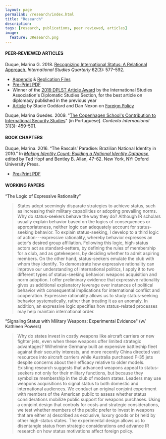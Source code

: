 ```yaml
---
layout: page
permalink: /research/index.html
title: "Research"
description:
tags: [research, publications, peer reviewed, articles]
image:
  feature: 3Research.png
---
```


#### PEER-REVIEWED ARTICLES

Duque, Marina G. 2018. <a href="https://doi.org/10.1093/isq/sqy001" target="_blank">Recognizing International Status: A Relational Approach.</a> _International Studies Quarterly_ 62(3): 577–592.

- <a href="../pdf/DuqueOnlineAppendix.pdf" target="_blank">Appendix</a> & <a href="https://doi.org/10.7910/DVN/4K7SQC" target="_blank">Replication Files</a>
- <a href="../pdf/DuqueRecognizingStatus.pdf" target="_blank">Pre-Print PDF</a>
- Winner of the <a href="https://www.isanet.org/Programs/Awards/DPLST-Article" target="_blank">2019 DPLST Article Award</a> by the International Studies Association's Diplomatic Studies Section, for the best article on diplomacy published in the previous year
- <a href="https://foreignpolicy.com/2018/06/21/kim-jong-un-gets-to-sit-at-the-cool-table-now/" target="_blank">Article</a> by Stacie Goddard and Dan Nexon on <a href="https://foreignpolicy.com/" target="_blank">Foreign Policy</a>

Duque, Marina Guedes. 2009. "<a href="http://www.scielo.br/pdf/cint/v31n3/v31n3a03.pdf" target="_blank">The Copenhagen School's Contribution to International Security Studies</a>" [in Portuguese]. _Contexto Internacional_ 31(3): 459-501.


#### BOOK CHAPTERS

Duque, Marina. 2016. “The Rascals’ Paradise: Brazilian National Identity in 2010.” In <a href="https://global.oup.com/academic/product/making-identity-count-9780190255473?cc=us&lang=en&" target="_blank">_Making Identity Count: Building a National Identity Database_</a>, edited by Ted Hopf and Bentley B. Allan, 47-62. New York, NY: Oxford University Press.

- <a href="../pdf/Brazil_2010.pdf" target="_blank">Pre-Print PDF</a>


#### WORKING PAPERS

“The Logic of Expressive Rationality”

> States adopt seemingly disparate strategies to achieve status, such as increasing their military capabilities or adopting prevailing norms. Why do status-seekers behave the way they do? Although IR scholars usually explain behavior based on the logics of consequences or appropriateness, neither logic can adequately account for status-seeking behavior.  To explain status-seeking, I develop to a third logic of action---expressive rationality, whereby behavior expresses an actor’s desired group affiliation. Following this logic, high-status actors act as standard-setters, by defining the rules of membership for a club, and as gatekeepers, by deciding whether to admit aspiring members. On the other hand, status-seekers emulate the club with whom they identify. To demonstrate how expressive rationality can improve our understanding of international politics, I apply it to two different types of status-seeking behavior: weapons acquisition and norm adoption. I offer preliminary evidence that expressive rationality gives us additional explanatory leverage over instances of political behavior with consequential implications for international conflict and cooperation. Expressive rationality allows us to study status-seeking behavior systematically, rather than treating it as an anomaly. In addition, an expressive logic specifies how status-related processes may help maintain international order.

“Signaling Status with Military Weapons: Experimental Evidence" (w/ Kathleen Powers)

> Why do states invest in costly weapons like aircraft carriers or new fighter jets, even when these weapons offer limited strategic advantages? Wilhelmine Germany built an expensive battleship fleet against their security interests, and more recently China directed vast resources into aircraft carriers while Australia purchased F-35 jets despite concerns about their efficacy relative to older models. Existing research suggests that advanced weapons appeal to status-seekers not only for their military functions, but because they symbolize membership in the club of modern states. Leaders may use weapons acquisitions to signal status to both domestic and international audiences. We conduct an original conjoint experiment with members of the American public to assess whether status considerations mobilize public support for weapons purchases. Using a conjoint design that controls for costs and strategic considerations, we test whether members of the public prefer to invest in weapons that are either a) described as exclusive, luxury goods or b) held by other high-status states. The experimental design allows us to disentangle status from strategic considerations and advance IR research on how status motivations affect foreign policy.


